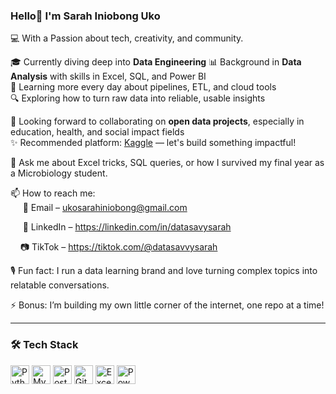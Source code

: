 ### Hello👋 I'm Sarah Iniobong Uko

💻 With a Passion about tech, creativity, and community.

🎓 Currently diving deep into **Data Engineering** 
📊 Background in **Data Analysis** with skills in Excel, SQL, and Power BI  
🌱 Learning more every day about pipelines, ETL, and cloud tools  
🔍 Exploring how to turn raw data into reliable, usable insights

🤝 Looking forward to collaborating on **open data projects**, especially in education, health, and social impact fields  
✨ Recommended platform: [Kaggle](https://www.kaggle.com/)
 — let's build something impactful!

💬 Ask me about Excel tricks, SQL queries, or how I survived my final year as a Microbiology student. 

📫 How to reach me:  
&nbsp;&nbsp;&nbsp;&nbsp; 📧 Email – ukosarahiniobong@gmail.com  

&nbsp;&nbsp;&nbsp;&nbsp; 📱 LinkedIn – https://linkedin.com/in/datasavysarah

&nbsp;&nbsp;&nbsp;&nbsp;📷 TikTok – https://tiktok.com/@datasavvysarah

🎙️ Fun fact: I run a data learning brand and love turning complex topics into relatable conversations.  

⚡ Bonus: I’m building my own little corner of the internet, one repo at a time!

---

### 🛠️ Tech Stack
<p align="left">
  <img src="https://cdn.jsdelivr.net/gh/devicons/devicon/icons/python/python-original.svg" height="30" alt="Python" />
  <img src="https://cdn.jsdelivr.net/gh/devicons/devicon/icons/mysql/mysql-original-wordmark.svg" height="30" alt="MySQL" />
  <img src="https://cdn.jsdelivr.net/gh/devicons/devicon/icons/postgresql/postgresql-original.svg" height="30" alt="PostgreSQL" />
  <img src="https://cdn.jsdelivr.net/gh/devicons/devicon/icons/git/git-original.svg" height="30" alt="Git" />
  <img src="https://img.icons8.com/color/48/000000/microsoft-excel-2019--v1.png" height="30" alt="Excel" />
  <img src="https://img.icons8.com/color/48/000000/power-bi.png" height="30" alt="Power BI" />
</p>
